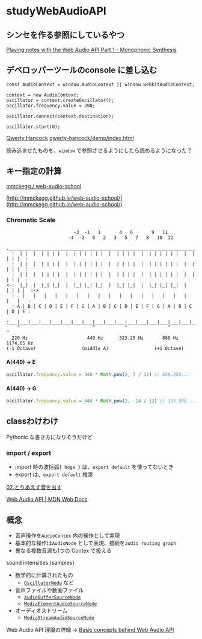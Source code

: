 # studyWebAudioAPI



## シンセを作る参照にしているやつ


[Playing notes with the Web Audio API Part 1 - Monophonic Synthesis](https://blog.chrislowis.co.uk/2013/06/05/playing-notes-web-audio-api.html)

## デベロッパーツールのconsole に差し込む

```
const AudioContext = window.AudioContext || window.webkitAudioContext;

context = new AudioContext;
oscillator = context.createOscillator();
oscillator.frequency.value = 200;

oscillator.connect(context.destination);

oscillator.start(0);

```


[Qwerty Hancock](https://stuartmemo.com/qwerty-hancock/)
[qwerty-hancock/demo/index.html](https://github.com/stuartmemo/qwerty-hancock/blob/master/demo/index.html)

読み込ませたものを、`window` で参照させるようにしたら読めるようになった？



## キー指定の計算


[mmckegg / web-audio-school](https://github.com/mmckegg/web-audio-school)

[http://mmckegg.github.io/web-audio-school/](http://mmckegg.github.io/web-audio-school/)


### Chromatic Scale

```
                         -3  -1   1       4   6       9   11
                       -4  -2   0   2   3   5   7   8   10  12
  .___________________________________________________________________________.
  :  | |  |  | | | |  |  | | | | | |  |  | | | |  |  | | | | | |  |  | | | |  :
  :  | |  |  | | | |  |  | | | | | |  |  | | | |  |  | | | | | |  |  | | | |  :
  :  | |  |  | | | |  |  | | | | | |  |  | | | |  |  | | | | | |  |  | | | |  :
<-:  |_|  |  |_| |_|  |  |_| |_| |_|  |  |_| |_|  |  |_| |_| |_|  |  |_| |_|  :->
  :   |   |   |   |   |   |   |   |   |   |   |   |   |   |   |   |   |   |   :
  : A | B | C | D | E | F | G | A | B | C | D | E | F | G | A | B | C | D | E :
  :___|___|___|___|___|___|___|___|___|___|___|___|___|___|___|___|___|___|___:
    ^                           ^           ^               ^           ^
  220 Hz                      440 Hz      523.25 Hz       880 Hz     1174.65 Hz
(-1 Octave)                 (middle A)                 (+1 Octave)

```

#### A(440) -> E

```js
oscillator.frequency.value = 440 * Math.pow(2, 7 / 12) // 659.255...
```

#### A(440) -> G

```js
oscillator.frequency.value = 440 * Math.pow(2, -14 / 12) // 195.998...
```





## classわけわけ

Pythonic な書き方になりそうだけど

### import / export

- import 時の波括弧`{ hoge }` は、`export default` を使ってないとき
- export は、`export default` 推奨


[02.とりあえず音を出す](https://www.g200kg.com/jp/docs/webaudio/generatesound.html)



[Web Audio API | MDN Web Docs](https://developer.mozilla.org/ja/docs/Web/API/Web_Audio_API#guides_and_tutorials)


## 概念

- 音声操作を`AudioContex` 内の操作として実現
- 基本的な操作は`AudioNode` として表現、接続を`audio routing graph`
- 異なる複数音源も1つの Contex で扱える

sound intensities (samples)
- 数学的に計算されたもの
  - [`OscillatorNode`](https://developer.mozilla.org/ja/docs/Web/API/OscillatorNode) など
- 音声ファイルや動画ファイル
  - [`AudioBufferSourceNode`](https://developer.mozilla.org/ja/docs/Web/API/AudioBufferSourceNode)
  - [`MediaElementAudioSourceNode`](https://developer.mozilla.org/en-US/docs/Web/API/MediaElementAudioSourceNode)
- オーディオストリーム
  - [`MediaStreamAudioSourceNode`](https://developer.mozilla.org/en-US/docs/Web/API/MediaStreamAudioSourceNode)


Web Audio API 理論の詳細 -> [Basic concepts behind Web Audio API](https://developer.mozilla.org/ja/docs/Web/API/Web_Audio_API/Basic_concepts_behind_Web_Audio_API)

